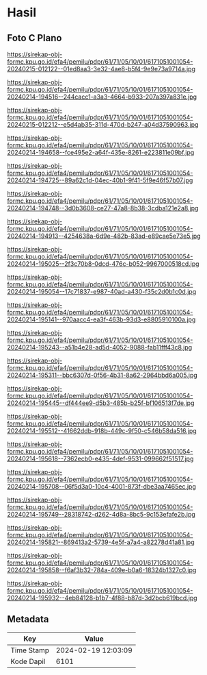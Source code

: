 # Hasil

## Foto C Plano

https://sirekap-obj-formc.kpu.go.id/efa4/pemilu/pdpr/61/71/05/10/01/6171051001054-20240215-012122--01ed8aa3-3e32-4ae8-b5f4-9e9e73a9714a.jpg

https://sirekap-obj-formc.kpu.go.id/efa4/pemilu/pdpr/61/71/05/10/01/6171051001054-20240214-194516--244cacc1-a3a3-4664-b933-207a397a831e.jpg

https://sirekap-obj-formc.kpu.go.id/efa4/pemilu/pdpr/61/71/05/10/01/6171051001054-20240215-012212--e5d4ab35-311d-470d-b247-a04d37590963.jpg

https://sirekap-obj-formc.kpu.go.id/efa4/pemilu/pdpr/61/71/05/10/01/6171051001054-20240214-194658--fce495e2-a64f-435e-8261-e223811e09bf.jpg

https://sirekap-obj-formc.kpu.go.id/efa4/pemilu/pdpr/61/71/05/10/01/6171051001054-20240214-194725--89a62c1d-04ec-40b1-9f41-5f9e46f57b07.jpg

https://sirekap-obj-formc.kpu.go.id/efa4/pemilu/pdpr/61/71/05/10/01/6171051001054-20240214-194748--3d0b3608-ce27-47a8-8b38-3cdba121e2a8.jpg

https://sirekap-obj-formc.kpu.go.id/efa4/pemilu/pdpr/61/71/05/10/01/6171051001054-20240214-194913--4254638a-6d9e-482b-83ad-e89cae5e73e5.jpg

https://sirekap-obj-formc.kpu.go.id/efa4/pemilu/pdpr/61/71/05/10/01/6171051001054-20240214-195025--2f3c70b8-0dcd-476c-b052-9967000518cd.jpg

https://sirekap-obj-formc.kpu.go.id/efa4/pemilu/pdpr/61/71/05/10/01/6171051001054-20240214-195054--17c71837-e987-40ad-a430-f35c2d0b1c0d.jpg

https://sirekap-obj-formc.kpu.go.id/efa4/pemilu/pdpr/61/71/05/10/01/6171051001054-20240214-195141--970aacc4-ea3f-463b-93d3-e8805910100a.jpg

https://sirekap-obj-formc.kpu.go.id/efa4/pemilu/pdpr/61/71/05/10/01/6171051001054-20240214-195243--a51b4e28-ad5d-4052-9088-fab11fff43c8.jpg

https://sirekap-obj-formc.kpu.go.id/efa4/pemilu/pdpr/61/71/05/10/01/6171051001054-20240214-195311--bbc6307d-0f56-4b31-8a62-2964bbd6a005.jpg

https://sirekap-obj-formc.kpu.go.id/efa4/pemilu/pdpr/61/71/05/10/01/6171051001054-20240214-195445--df444ee9-d5b3-485b-b25f-bf106513f7de.jpg

https://sirekap-obj-formc.kpu.go.id/efa4/pemilu/pdpr/61/71/05/10/01/6171051001054-20240214-195512--41662ddb-918b-449c-9f50-c546b58da516.jpg

https://sirekap-obj-formc.kpu.go.id/efa4/pemilu/pdpr/61/71/05/10/01/6171051001054-20240214-195618--7362ecb0-e435-4def-9531-099662f51517.jpg

https://sirekap-obj-formc.kpu.go.id/efa4/pemilu/pdpr/61/71/05/10/01/6171051001054-20240214-195708--06f5d3a0-10c4-4001-873f-dbe3aa7465ec.jpg

https://sirekap-obj-formc.kpu.go.id/efa4/pemilu/pdpr/61/71/05/10/01/6171051001054-20240214-195749--28318742-d262-4d8a-8bc5-9c153efafe2b.jpg

https://sirekap-obj-formc.kpu.go.id/efa4/pemilu/pdpr/61/71/05/10/01/6171051001054-20240214-195821--869413a2-5739-4e5f-a7a4-a82278d41a81.jpg

https://sirekap-obj-formc.kpu.go.id/efa4/pemilu/pdpr/61/71/05/10/01/6171051001054-20240214-195858--f6af3b32-784a-409e-b0a6-18324b1327c0.jpg

https://sirekap-obj-formc.kpu.go.id/efa4/pemilu/pdpr/61/71/05/10/01/6171051001054-20240214-195932--4eb84128-b1b7-4f88-b87d-3d2bcb619bcd.jpg


## Metadata

| Key        | Value               |
| ---------- | ------------------- |
| Time Stamp | 2024-02-19 12:03:09 |
| Kode Dapil | 6101                |



